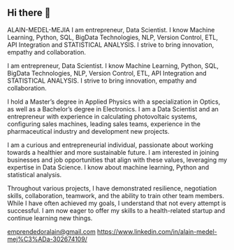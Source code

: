 ## Hi there 👋

ALAIN-MEDEL-MEJIA
I am entrepreneur, Data Scientist. I know Machine Learning, Python, SQL, BigData Technologies, NLP, Version Control, ETL, API Integration and STATISTICAL ANALYSIS. I strive to bring innovation, empathy and collaboration.

I am entrepreneur, Data Scientist. I know Machine Learning, Python, SQL, BigData Technologies, NLP, Version Control, ETL, API Integration and STATISTICAL ANALYSIS. I strive to bring innovation, empathy and collaboration.

I hold a Master’s degree in Applied Physics with a specialization in Optics, as well as a Bachelor’s degree in Electronics. I am a Data Scientist and an entrepreneur with experience in calculating photovoltaic systems, configuring sales machines, leading sales teams, experience in the pharmaceutical industry and development new projects.

I am a curious and entrepreneurial individual, passionate about working towards a healthier and more sustainable future. I am interested in joining businesses and job opportunities that align with these values, leveraging my expertise in Data Science. I know about machine learning, Python and statistical analysis.

Throughout various projects, I have demonstrated resilience, negotiation skills, collaboration, teamwork, and the ability to train other team members. While I have often achieved my goals, I understand that not every attempt is successful. I am now eager to offer my skills to a health-related startup and continue learning new things.

emprendedoralain@gmail.com
https://www.linkedin.com/in/alain-medel-mej%C3%ADa-302674109/




<!--
**PhDSchrodinger/PhDSchrodinger** is a ✨ _special_ ✨ repository because its `README.md` (this file) appears on your GitHub profile.

Here are some ideas to get you started:

- 🔭 I’m currently working on ...
- 🌱 I’m currently learning ...
- 👯 I’m looking to collaborate on ...
- 🤔 I’m looking for help with ...
- 💬 Ask me about ...
- 📫 How to reach me: ...
- 😄 Pronouns: ...
- ⚡ Fun fact: ...
-->
